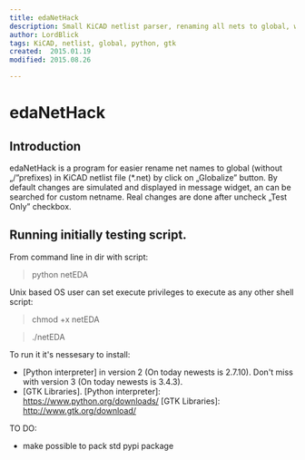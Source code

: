 ```yaml
---
title: edaNetHack
description: Small KiCAD netlist parser, renaming all nets to global, written in Python/gtk+2
author: LordBlick
tags: KiCAD, netlist, global, python, gtk
created:  2015.01.19
modified: 2015.08.26

---
```


edaNetHack
=======
## Introduction

edaNetHack is a program for easier rename net names to global (without „/”prefixes) in KiCAD netlist file (*.net) by click on „Globalize” button.
By default changes are simulated and displayed in message widget, an can be searched for custom netname. Real changes are done after uncheck „Test Only” checkbox.


## Running initially testing script.
From command line in dir with script:
> python netEDA

Unix based OS user can set execute privileges to execute as any other shell script:
> chmod +x netEDA

> ./netEDA

To run it it's nessesary to install:
- [Python interpreter] in version 2 (On today newests is 2.7.10). Don't miss with version 3 (On today newests is 3.4.3).
- [GTK Libraries].
[Python interpreter]: https://www.python.org/downloads/
[GTK Libraries]: http://www.gtk.org/download/

TO DO:
- make possible to pack std pypi package
